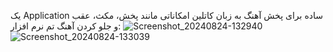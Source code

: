 یک Application ساده برای پخش آهنگ به زبان کاتلین امکاناتی مانند پخش، مکث، عقب و جلو کردن آهنگ 
تم نرم افزار:
![Screenshot_20240824-132940](https://github.com/user-attachments/assets/075ef93f-596a-498d-8aa0-17b421fb9277)
![Screenshot_20240824-133039](https://github.com/user-attachments/assets/6ca68751-6176-453e-8026-bd93cb041e99)
